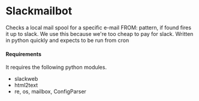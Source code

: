 Slackmailbot
=======

Checks a local mail spool for a specific e-mail FROM: pattern, if found fires it up to slack. We use this because we're too cheap to pay for slack. Written in python quickly and expects to be run from cron


#### Requirements
It requires the following python modules. 

* slackweb
* html2text
* re, os, mailbox, ConfigParser
